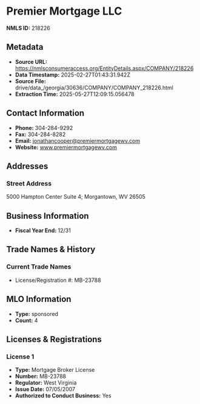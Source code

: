 # Premier Mortgage LLC

**NMLS ID:** 218226

## Metadata
- **Source URL:** https://nmlsconsumeraccess.org/EntityDetails.aspx/COMPANY/218226
- **Data Timestamp:** 2025-02-27T01:43:31.942Z
- **Source File:** drive/data_/georgia/30636/COMPANY/COMPANY_218226.html
- **Extraction Time:** 2025-05-27T12:09:15.056478

## Contact Information
- **Phone:** 304-284-9292
- **Fax:** 304-284-8282
- **Email:** jonathancooper@premiermortgagewv.com
- **Website:** www.premiermortgagewv.com

## Addresses
### Street Address
5000 Hampton Center Suite 4; Morgantown, WV 26505

## Business Information
- **Fiscal Year End:** 12/31

## Trade Names & History
### Current Trade Names
- License/Registration #: MB-23788

## MLO Information
- **Type:** sponsored
- **Count:** 4

## Licenses & Registrations

### License 1
- **Type:** Mortgage Broker License
- **Number:** MB-23788
- **Regulator:** West Virginia
- **Issue Date:** 07/05/2007
- **Authorized to Conduct Business:** Yes
